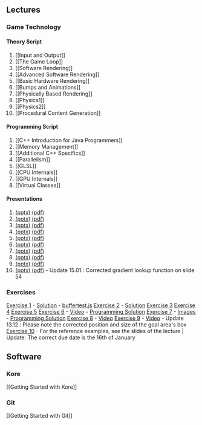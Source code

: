 ## Lectures
### Game Technology
#### Theory Script
1. [[Input and Output]]
2. [[The Game Loop]]
3. [[Software Rendering]]
4. [[Advanced Software Rendering]]
5. [[Basic Hardware Rendering]]
6. [[Bumps and Animations]]
7. [[Physically Based Rendering]]
8. [[Physics1]]
9. [[Physics2]]
10. [[Procedural Content Generation]] 

#### Programming Script
1. [[C++ Introduction for Java Programmers]]
2. [[Memory Management]]
3. [[Additional C++ Specifics]]
4. [[Parallelism]]
5. [[GLSL]]
6. [[CPU Internals]]
7. [[GPU Internals]]
8. [[Virtual Classes]]


#### Presentations
1. [(pptx)](/wiki/slides/gametech1.pptx) [(pdf)](/wiki/slides/gametech1.pdf)
2. [(pptx)](/wiki/slides/gametech2.pptx) [(pdf)](/wiki/slides/gametech2.pdf)
3. [(pptx)](/wiki/slides/gametech3.pptx) [(pdf)](/wiki/slides/gametech3.pdf)
4. [(pptx)](/wiki/slides/gametech4.pptx) [(pdf)](/wiki/slides/gametech4.pdf)
5. [(pptx)](/wiki/slides/gametech5.pptx) [(pdf)](/wiki/slides/gametech5.pdf)
6. [(pptx)](/wiki/slides/gametech6.pptx) [(pdf)](/wiki/slides/gametech6.pdf)
7. [(pptx)](/wiki/slides/gametech7.pptx) [(pdf)](/wiki/slides/gametech7.pdf)
8. [(pptx)](/wiki/slides/gametech8.pptx) [(pdf)](/wiki/slides/gametech8.pdf)
9. [(pptx)](/wiki/slides/gametech9.pptx) [(pdf)](/wiki/slides/gametech9.pdf)
10. [(pptx)](/wiki/slides/gametech10.pptx) [(pdf)](/wiki/slides/gametech10.pdf) - Update 15.01.: Corrected gradient lookup function on slide 54

### Exercises
[Exercise 1](/wiki/exercises/gametech-ex1.pdf) - [Solution](/wiki/exercises/gametech-ex1_solution.pdf) - [buffertest.js](http://ktxsoftware.com/buffertest.js)
[Exercise 2](/wiki/exercises/gametech-ex2.pdf) - [Solution](/wiki/exercises/gametech-ex2_solution.pdf)
[Exercise 3](/wiki/exercises/gametech-ex3.pdf)
[Exercise 4](/wiki/exercises/gametech-ex4.pdf)
[Exercise 5](/wiki/exercises/gametech-ex5.pdf)
[Exercise 6](/wiki/exercises/gametech-ex6.pdf) - [Video](/wiki/exercises/exercise6.mp4) - [Programming Solution](https://github.com/KTXSoftware/Exercise6-Solution.git)
[Exercise 7](/wiki/exercises/gametech-ex7.pdf) - [Images](Exercise-7-Images) - [Programming Solution](https://github.com/KTXSoftware/Exercise7-Solution.git)
[Exercise 8](/wiki/exercises/gametech-ex8.pdf) - [Video](/wiki/exercises/exercise8.mp4)
[Exercise 9](/wiki/exercises/gametech-ex9.pdf) - [Video](/wiki/exercises/exercise9.mp4) - Update 13.12.: Please note the corrected position and size of the goal area's box
[Exercise 10](/wiki/exercises/gametech-ex10.pdf) - For the reference examples, see the slides of the lecture | Update: The correct due date is the 16th of January

## Software
### Kore
[[Getting Started with Kore]]

### Git
[[Getting Started with Git]]